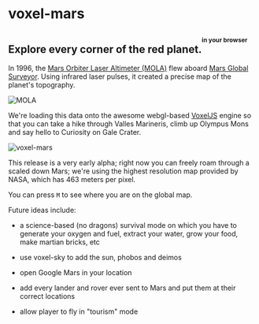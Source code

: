 voxel-mars
==========

## Explore every corner of the red planet.<sup><sup><sup>in your browser</sup></sup></sup>

In 1996, the [Mars Orbiter Laser Altimeter (MOLA)](http://en.wikipedia.org/wiki/Mars_Orbiter_Laser_Altimeter) flew aboard [Mars Global Surveyor](http://en.wikipedia.org/wiki/Mars_Global_Surveyor). Using infrared laser pulses, it created a precise map of the planet's topography.

![MOLA](http://i.imgur.com/29D5BgB.jpg)

We're loading this data onto the awesome webgl-based [VoxelJS](http://voxeljs.com/) engine so that you can take a hike through Valles Marineris, climb up Olympus Mons and say hello to Curiosity on Gale Crater.

![voxel-mars](http://i.imgur.com/PaG4oiH.jpg)

This release is a very early alpha; right now you can freely roam through a scaled down Mars; we're using the highest resolution map provided by NASA, which has 463 meters per pixel.

You can press `M` to see where you are on the global map.

Future ideas include:

  - a science-based (no dragons) survival mode on which you have to generate your oxygen and fuel, extract your water, grow your food, make martian bricks, etc

  - use voxel-sky to add the sun, phobos and deimos
  
  - open Google Mars in your location
  
  - add every lander and rover ever sent to Mars and put them at their correct locations
  
  - allow player to fly in "tourism" mode
